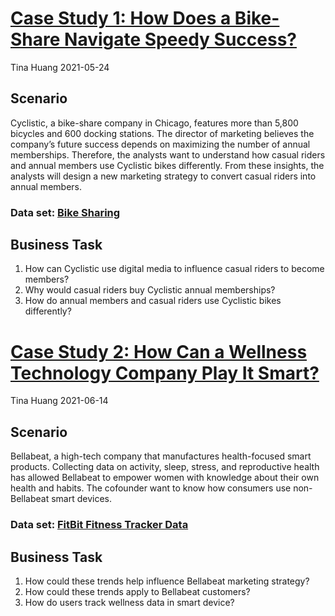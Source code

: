# [**Case Study 1: How Does a Bike-Share Navigate Speedy Success?**](https://github.com/ts756632/Case_Study_1)
Tina Huang  2021-05-24


## **Scenario** 
Cyclistic, a bike-share company in Chicago, features more than 5,800 bicycles and 600 docking stations. The director of marketing believes the company’s future success depends on maximizing the number of annual memberships. Therefore, the analysts want to understand how casual riders and annual members use Cyclistic bikes differently. From these insights, the analysts will design a new marketing strategy to convert casual riders into annual members.

### Data set:  [Bike Sharing](https://divvy-tripdata.s3.amazonaws.com/index.html)

## **Business Task**
1. How can Cyclistic use digital media to influence casual riders to become members?
2. Why would casual riders buy Cyclistic annual memberships?
3. How do annual members and casual riders use Cyclistic bikes differently?




# [**Case Study 2: How Can a Wellness Technology Company Play It Smart?**](https://github.com/ts756632/Case_Study_2)
Tina Huang  2021-06-14


## **Scenario** 
Bellabeat, a high-tech company that manufactures health-focused smart products. Collecting data on activity, sleep, stress, and reproductive health has allowed Bellabeat to empower women with knowledge about their own health and habits. The cofounder want to know how consumers use non-Bellabeat smart devices.

### Data set:  [FitBit Fitness Tracker Data](https://www.kaggle.com/arashnic/fitbi)

## **Business Task**
1.	How could these trends help influence Bellabeat marketing strategy?
2.	How could these trends apply to Bellabeat customers?
3.	How do users track wellness data in smart device?



    
